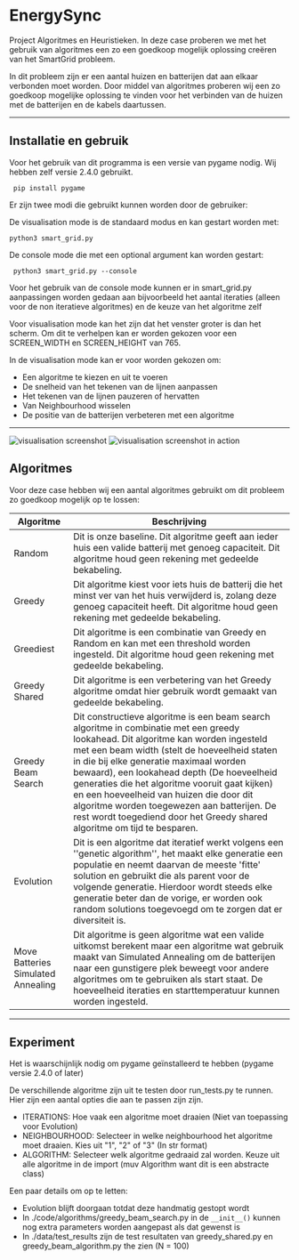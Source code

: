 # EnergySync

Project Algoritmes en Heuristieken. In deze case proberen we met het gebruik van algoritmes een zo een goedkoop mogelijk oplossing creëren van het SmartGrid probleem.

In dit probleem zijn er een aantal huizen en batterijen dat aan elkaar verbonden moet worden.
Door middel van algoritmes proberen wij een zo goedkoop mogelijke oplossing te vinden voor het verbinden van de huizen met de batterijen en de kabels daartussen.


---

## Installatie en gebruik

Voor het gebruik van dit programma is een versie van pygame nodig. Wij hebben zelf versie 2.4.0 gebruikt.

``` pip install pygame```

Er zijn twee modi die gebruikt kunnen worden door de gebruiker:

De visualisation mode is de standaard modus en kan gestart worden met:

``` python3 smart_grid.py ```

De console mode die met een optional argument kan worden gestart:

``` python3 smart_grid.py --console```

Voor het gebruik van de console mode kunnen er in smart_grid.py aanpassingen
worden gedaan aan bijvoorbeeld het aantal iteraties (alleen voor de non iteratieve algoritmes)
en de keuze van het algoritme zelf

Voor visualisation mode kan het zijn dat het venster groter is dan het scherm.
Om dit te verhelpen kan er worden gekozen voor een SCREEN_WIDTH en SCREEN_HEIGHT van 765.

In de visualisation mode kan er voor worden gekozen om:
- Een algoritme te kiezen en uit te voeren
- De snelheid van het tekenen van de lijnen aanpassen
- Het tekenen van de lijnen pauzeren of hervatten
- Van Neighbourhood wisselen
- De positie van de batterijen verbeteren met een algoritme
---
![visualisation screenshot](/sprites/images/visualisation.png)
![visualisation screenshot in action](/sprites/images/visualisation_2.png)


## Algoritmes

Voor deze case hebben wij een aantal algoritmes gebruikt om dit probleem zo goedkoop mogelijk op te lossen:

| Algoritme | Beschrijving |
| ----------- | ----------- |
| Random | Dit is onze baseline. Dit algoritme geeft aan ieder huis een valide batterij met genoeg capaciteit. Dit algoritme houd geen rekening met gedeelde bekabeling. |
| Greedy | Dit algoritme kiest voor iets huis de batterij die het minst ver van het huis verwijderd is, zolang deze genoeg capaciteit heeft. Dit algoritme houd geen rekening met gedeelde bekabeling. |
| Greediest | Dit algoritme is een combinatie van Greedy en Random en kan met een threshold worden ingesteld. Dit algoritme houd geen rekening met gedeelde bekabeling. |
| Greedy Shared | Dit algoritme is een verbetering van het Greedy algoritme omdat hier gebruik wordt gemaakt van gedeelde bekabeling. |
| Greedy Beam Search | Dit constructieve algoritme is een beam search algoritme in combinatie met een greedy lookahead. Dit algoritme kan worden ingesteld met een beam width (stelt de hoeveelheid staten in die bij elke generatie maximaal worden bewaard), een lookahead depth (De hoeveelheid generaties die het algoritme vooruit gaat kijken) en een hoeveelheid van huizen die door dit algoritme worden toegewezen aan batterijen. De rest wordt toegediend door het Greedy shared algoritme om tijd te besparen. |
| Evolution | Dit is een algoritme dat iteratief werkt volgens een ''genetic algorithm'', het maakt elke generatie een populatie en neemt daarvan de meeste 'fitte' solution en gebruikt die als parent voor de volgende generatie. Hierdoor wordt steeds elke generatie beter dan de vorige, er worden ook random solutions toegevoegd om te zorgen dat er diversiteit is. |
| Move Batteries Simulated Annealing | Dit algoritme is geen algoritme wat een valide uitkomst berekent maar een algoritme wat gebruik maakt van Simulated Annealing om de batterijen naar een gunstigere plek beweegt voor andere algoritmes om te gebruiken als start staat. De hoeveelheid iteraties en starttemperatuur kunnen worden ingesteld. |


---
## Experiment

Het is waarschijnlijk nodig om pygame geïnstalleerd te hebben (pygame versie 2.4.0 of later)

 De verschillende algoritme zijn uit te testen door run_tests.py te runnen. Hier zijn een aantal opties die aan te passen zijn zijn.
 - ITERATIONS: Hoe vaak een algoritme moet draaien (Niet van toepassing voor Evolution)
 - NEIGHBOURHOOD: Selecteer in welke neighbourhood het algoritme moet draaien. Kies uit "1", "2" of "3" (In str format)
 - ALGORITHM: Selecteer welk algoritme gedraaid zal worden. Keuze uit alle algoritme in de import (muv Algorithm want dit is een abstracte class)

 Een paar details om op te letten:
 - Evolution blijft doorgaan totdat deze handmatig gestopt wordt
 - In ./code/algorithms/greedy_beam_search.py in de `__init__()` kunnen nog extra parameters worden aangepast als dat gewenst is
 - In ./data/test_results zijn de test resultaten van greedy_shared.py en greedy_beam_algorithm.py the zien (N = 100)